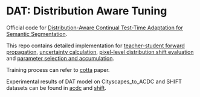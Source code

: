 # DAT: Distribution Aware Tuning

Official code for [Distribution-Aware Continual Test-Time Adaptation for Semantic Segmentation](https://arxiv.org/abs/2309.13604).

This repo contains detailed implementation for [teacher-student forward propagation](https://github.com/RochelleNi/DAT/blob/main/ours.py#L113), [uncertainty calculation](https://github.com/RochelleNi/DAT/blob/main/ours.py#L119), [pixel-level distribution shift evaluation](https://github.com/RochelleNi/DAT/blob/main/ours.py#L160) and [parameter selection and accumulation](https://github.com/RochelleNi/DAT/blob/main/ours.py#L176).

Training process can refer to [cotta](https://github.com/qinenergy/cotta) paper.

Experimental results of DAT model on Cityscapes_to_ACDC and SHIFT datasets can be found in [acdc](https://github.com/RochelleNi/DAT/blob/main/acdc.log) and [shift](https://github.com/RochelleNi/DAT/blob/main/shift.log).
